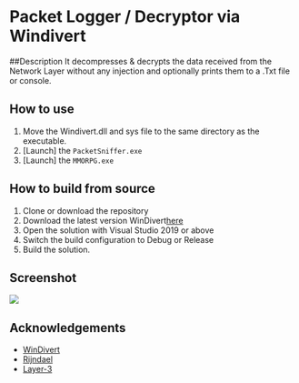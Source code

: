 # Packet Logger / Decryptor via Windivert

##Description
It decompresses & decrypts the data received from the Network Layer 
without any injection and optionally prints them to a .Txt file or console.

## How to use

1. Move the Windivert.dll and sys file to the same directory as the executable.
2. [Launch] the `PacketSniffer.exe`
3. [Launch] the `MMORPG.exe`

## How to build from source
1. Clone or download the repository
2. Download the latest version WinDivert[here](https://github.com/basil00/Divert/releases/tag/v2.2.0)
3. Open the solution with Visual Studio 2019 or above
4. Switch the build configuration to Debug or Release
5. Build the solution.

## Screenshot
![](screenshots/ss.gif)

## Acknowledgements
- [WinDivert](https://reqrypt.org/windivert.html)
- [Rijndael](https://en.wikipedia.org/wiki/Advanced_Encryption_Standard)
- [Layer-3](https://en.wikipedia.org/wiki/Network_layer)
